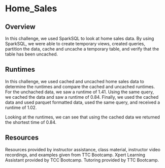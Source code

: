 # Home_Sales

## Overview
In this challenge, we used SparkSQL to look at home sales data. By using SparkSQL, we were able to create temporary views, created queries, partition the data, cache and uncache a temporary table, and verify that the table has been uncached.

## Runtimes
In this challenge, we used cached and uncached home sales data to determine the runtimes and compare the cached and uncached runtimes.
For the unchached data, we saw a runtime of 1.41. Using the same query, we cached the data and saw a runtime of 0.84. Finally, we used the cached data and used parquet formatted data, used the same query, and received a runtime of 1.02. 

Looking at the runtimes, we can see that using the cached data we returned the shortest time of 0.84.


## Resources
Resources provided by instructor assistance, class material, instructor video recordings, and examples given from TTC Bootcamp. Xpert Learning Assistant provided by TCC Bootcamp. Tutoring provided by TTC Bootcamp.
